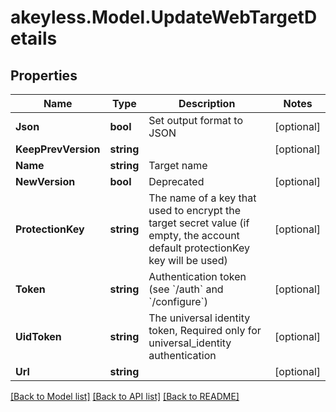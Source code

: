 # akeyless.Model.UpdateWebTargetDetails

## Properties

Name | Type | Description | Notes
------------ | ------------- | ------------- | -------------
**Json** | **bool** | Set output format to JSON | [optional] 
**KeepPrevVersion** | **string** |  | [optional] 
**Name** | **string** | Target name | 
**NewVersion** | **bool** | Deprecated | [optional] 
**ProtectionKey** | **string** | The name of a key that used to encrypt the target secret value (if empty, the account default protectionKey key will be used) | [optional] 
**Token** | **string** | Authentication token (see &#x60;/auth&#x60; and &#x60;/configure&#x60;) | [optional] 
**UidToken** | **string** | The universal identity token, Required only for universal_identity authentication | [optional] 
**Url** | **string** |  | [optional] 

[[Back to Model list]](../README.md#documentation-for-models) [[Back to API list]](../README.md#documentation-for-api-endpoints) [[Back to README]](../README.md)

